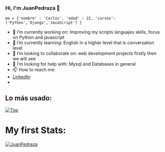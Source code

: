 ### Hi, I'm JuanPedraza 👋


``` 
me = {'nombre' : 'Carlos', 'edad' : 22, 'cursos': ['Python','Django','JavaScript'] }

``` 



- 🔭 I’m currently working on: Improving my scripts languajes skills, focus on Python and javascript
- 🌱 I’m currently learning: English in a higher level that is conversation level
- 👯 I’m looking to collaborate on: web development projects firstly then we will see
- 🤔 I’m looking for help with: Mysql and Databases in general
- 📫 How to reach me:  
- [LinkedIn](https://www.linkedin.com/in/juan-pedraza)  
- 


## Lo más usado:

[![Top](https://github-readme-stats.vercel.app/api/top-langs/?username=JuanPedraza&layout=compact)](https://github.com/anuraghazra/github-readme-stats)

# My first Stats:

[![JuanPedraza](https://github-readme-stats.vercel.app/api?username=JuanPedraza)](https://github.com/anuraghazra/github-readme-stats)
